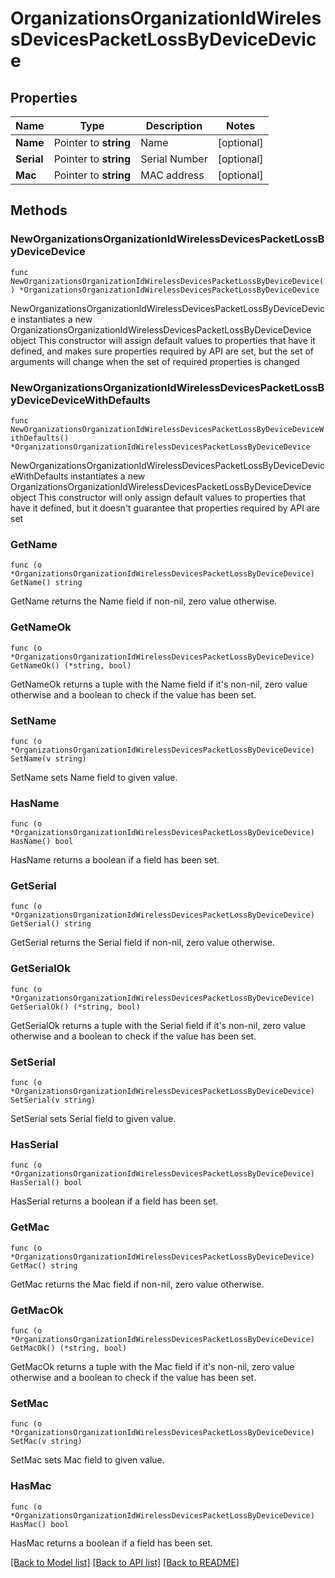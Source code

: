 # OrganizationsOrganizationIdWirelessDevicesPacketLossByDeviceDevice

## Properties

Name | Type | Description | Notes
------------ | ------------- | ------------- | -------------
**Name** | Pointer to **string** | Name | [optional] 
**Serial** | Pointer to **string** | Serial Number | [optional] 
**Mac** | Pointer to **string** | MAC address | [optional] 

## Methods

### NewOrganizationsOrganizationIdWirelessDevicesPacketLossByDeviceDevice

`func NewOrganizationsOrganizationIdWirelessDevicesPacketLossByDeviceDevice() *OrganizationsOrganizationIdWirelessDevicesPacketLossByDeviceDevice`

NewOrganizationsOrganizationIdWirelessDevicesPacketLossByDeviceDevice instantiates a new OrganizationsOrganizationIdWirelessDevicesPacketLossByDeviceDevice object
This constructor will assign default values to properties that have it defined,
and makes sure properties required by API are set, but the set of arguments
will change when the set of required properties is changed

### NewOrganizationsOrganizationIdWirelessDevicesPacketLossByDeviceDeviceWithDefaults

`func NewOrganizationsOrganizationIdWirelessDevicesPacketLossByDeviceDeviceWithDefaults() *OrganizationsOrganizationIdWirelessDevicesPacketLossByDeviceDevice`

NewOrganizationsOrganizationIdWirelessDevicesPacketLossByDeviceDeviceWithDefaults instantiates a new OrganizationsOrganizationIdWirelessDevicesPacketLossByDeviceDevice object
This constructor will only assign default values to properties that have it defined,
but it doesn't guarantee that properties required by API are set

### GetName

`func (o *OrganizationsOrganizationIdWirelessDevicesPacketLossByDeviceDevice) GetName() string`

GetName returns the Name field if non-nil, zero value otherwise.

### GetNameOk

`func (o *OrganizationsOrganizationIdWirelessDevicesPacketLossByDeviceDevice) GetNameOk() (*string, bool)`

GetNameOk returns a tuple with the Name field if it's non-nil, zero value otherwise
and a boolean to check if the value has been set.

### SetName

`func (o *OrganizationsOrganizationIdWirelessDevicesPacketLossByDeviceDevice) SetName(v string)`

SetName sets Name field to given value.

### HasName

`func (o *OrganizationsOrganizationIdWirelessDevicesPacketLossByDeviceDevice) HasName() bool`

HasName returns a boolean if a field has been set.

### GetSerial

`func (o *OrganizationsOrganizationIdWirelessDevicesPacketLossByDeviceDevice) GetSerial() string`

GetSerial returns the Serial field if non-nil, zero value otherwise.

### GetSerialOk

`func (o *OrganizationsOrganizationIdWirelessDevicesPacketLossByDeviceDevice) GetSerialOk() (*string, bool)`

GetSerialOk returns a tuple with the Serial field if it's non-nil, zero value otherwise
and a boolean to check if the value has been set.

### SetSerial

`func (o *OrganizationsOrganizationIdWirelessDevicesPacketLossByDeviceDevice) SetSerial(v string)`

SetSerial sets Serial field to given value.

### HasSerial

`func (o *OrganizationsOrganizationIdWirelessDevicesPacketLossByDeviceDevice) HasSerial() bool`

HasSerial returns a boolean if a field has been set.

### GetMac

`func (o *OrganizationsOrganizationIdWirelessDevicesPacketLossByDeviceDevice) GetMac() string`

GetMac returns the Mac field if non-nil, zero value otherwise.

### GetMacOk

`func (o *OrganizationsOrganizationIdWirelessDevicesPacketLossByDeviceDevice) GetMacOk() (*string, bool)`

GetMacOk returns a tuple with the Mac field if it's non-nil, zero value otherwise
and a boolean to check if the value has been set.

### SetMac

`func (o *OrganizationsOrganizationIdWirelessDevicesPacketLossByDeviceDevice) SetMac(v string)`

SetMac sets Mac field to given value.

### HasMac

`func (o *OrganizationsOrganizationIdWirelessDevicesPacketLossByDeviceDevice) HasMac() bool`

HasMac returns a boolean if a field has been set.


[[Back to Model list]](../README.md#documentation-for-models) [[Back to API list]](../README.md#documentation-for-api-endpoints) [[Back to README]](../README.md)


